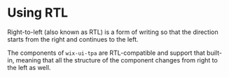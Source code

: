 # Using RTL

Right-to-left (also known as RTL) is a form of writing so that the direction starts from the right and continues to the left.

The components of `wix-ui-tpa` are RTL-compatible and support that built-in, meaning that all the structure of the component changes from right to the left as well.
